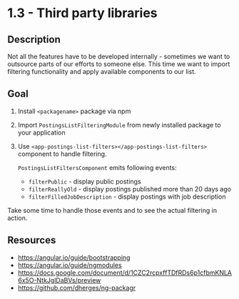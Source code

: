 # 1.3 - Third party libraries

## Description

Not all the features have to be developed internally - sometimes we want to outsource parts of our efforts to someone else. This time we want to import filtering functionality and apply available components to our list.

## Goal

1. Install `<packagename>` package via npm
2. Import `PostingsListFilteringModule` from newly installed package to your application
3. Use `<app-postings-list-filters></app-postings-list-filters>` component to handle filtering. 

    `PostingsListFiltersComponent` emits following events:
    - `filterPublic` - display public postings
    - `filterReallyOld` - display postings published more than 20 days ago
    - `filterFilledJobDescription` - display postings with job description

Take some time to handle those events and to see the actual filtering in action.

## Resources

- https://angular.io/guide/bootstrapping
- https://angular.io/guide/ngmodules
- https://docs.google.com/document/d/1CZC2rcpxffTDfRDs6p1cfbmKNLA6x5O-NtkJglDaBVs/preview
- https://github.com/dherges/ng-packagr
